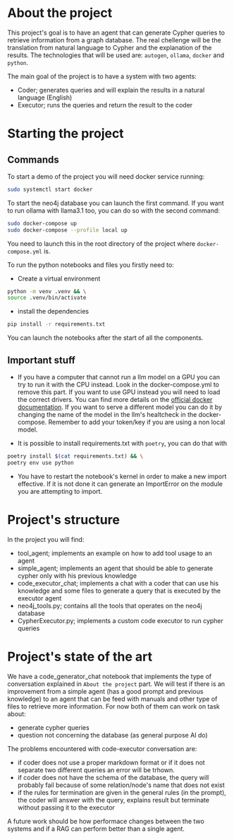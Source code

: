 # About the project
This project's goal is to have an agent that can generate Cypher queries to retrieve information from a graph database. 
The real chellenge will be the translation from natural language to Cypher and the explanation of the results.
The technologies that will be used are: `autogen`, `ollama`, `docker` and `python`.

The main goal of the project is to have a system with two agents:
* Coder; generates queries and will explain the results in a natural language (English)
* Executor; runs the queries and return the result to the coder 

# Starting the project
## Commands
To start a demo of the project you will need docker service running:
```bash
sudo systemctl start docker
```

To start the neo4j database you can launch the first command.
If you want to run ollama with llama3.1 too, you can do so with the second command:
```bash
sudo docker-compose up
sudo docker-compose --profile local up
```
You need to launch this in the root directory of the project where `docker-compose.yml` is.


To run the python notebooks and files you firstly need to:
* Create a virtual environment 
```bash
python -m venv .venv && \
source .venv/bin/activate
```
* install the dependencies 
```bash 
pip install -r requirements.txt
```

You can launch the notebooks after the start of all the components.

## Important stuff 

* If you have a computer that cannot run a llm model on a GPU you can try to run it with the CPU instead. Look in the docker-compose.yml to remove this part.
If you want to use GPU instead you will need to load the correct drivers. You can find more details on the [official docker documentation](https://hub.docker.com/r/ollama/ollama).
If you want to serve a different model you can do it by changing the name of the model in the llm's healtcheck in the docker-compose.
Remember to add your token/key if you are using a non local model.

* It is possible to install requirements.txt with `poetry`, you can do that with 
```bash
poetry install $(cat requirements.txt) && \
poetry env use python
```

* You have to restart the notebook's kernel in order to make a new import effective. If it is not done it can generate an ImportError on the module you are attempting to import.

# Project's structure
In the project you will find:
* tool_agent; implements an example on how to add tool usage to an agent
* simple_agent; implements an agent that should be able to generate cypher only with his previous knowledge
* code_executor_chat; implements a chat with a coder that can use his knowledge and some files to generate a query that is executed by the executor agent
* neo4j_tools.py; contains all the tools that operates on the neo4j database
* CypherExecutor.py; implements a custom code executor to run cypher queries


# Project's state of the art 
We have a code_generator_chat notebook that implements the type of conversation explained in `About the project` part.
We will test if there is an improvement from a simple agent (has a good prompt and previous knowledge) to an agent that can be feed with manuals and other type of files to retrieve more information.
For now both of them can work on task about:
- generate cypher queries 
- question not concerning the database (as general purpose AI do)

The problems encountered with code-executor conversation are:
- if coder does not use a proper markdown format or if it does not separate two different queries an error will be trhown.
- if coder does not have the schema of the database, the query will probably fail because of some relation/node's name that does not exist
- if the rules for termination are given in the general rules (in the prompt), the coder will answer with the query, explains result but terminate without passing it to the executor

A future work should be how performace changes between the two systems and if a RAG can perform better than a single agent.